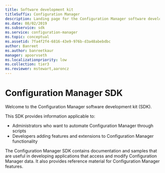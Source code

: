 ```yaml
---
title: Software development kit
titleSuffix: Configuration Manager
description: Landing page for the Configuration Manager software development kit (SDK)
ms.date: 08/02/2019
ms.subservice: sdk
ms.service: configuration-manager
ms.topic: conceptual
ms.assetid: 7fa4f2f4-6816-43e9-976b-d3a48abebdbc
author: Banreet
ms.author: banreetkaur
manager: apoorvseth
ms.localizationpriority: low
ms.collection: tier3
ms.reviewer: mstewart,aaroncz 
---
```


# Configuration Manager SDK

Welcome to the Configuration Manager software development kit (SDK).  

This SDK provides information applicable to:

- Administrators who want to automate Configuration Manager through scripts
- Developers adding features and extensions to Configuration Manager functionality

The Configuration Manager SDK contains documentation and samples that are useful in developing applications that access and modify Configuration Manager data. It also provides reference material for Configuration Manager features.  
